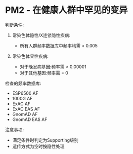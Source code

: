 # PM2 - 在健康人群中罕见的变异

判断条件:
1. 常染色体隐性/X连锁隐性疾病:
   - 所有人群频率数据库中频率均需 < 0.005
   
2. 常染色体显性疾病:
   - 对于晚发病基因:频率需 < 0.00001
   - 对于其他基因:频率需 = 0

检查的频率数据库:
- ESP6500 AF
- 1000G AF
- ExAC AF
- ExAC EAS AF
- GnomAD AF
- GnomAD EAS AF

注意事项:
- 满足条件时判定为Supporting级别
- 遗传方式为空时按隐性处理 